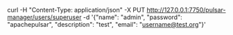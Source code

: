 curl -H "Content-Type: application/json" -X PUT http://127.0.0.1:7750/pulsar-manager/users/superuser -d '{"name": "admin", "password": "apachepulsar", "description": "test", "email": "username@test.org"}'